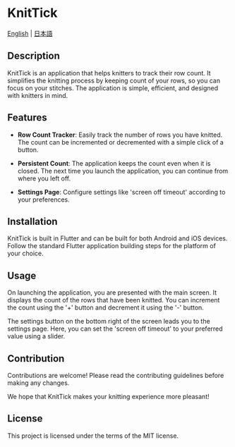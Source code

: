 # KnitTick

[English](./README.md) | [日本語](./README_jp.md)

## Description

KnitTick is an application that helps knitters to track their row count. It simplifies the knitting process by keeping count of your rows, so you can focus on your stitches. The application is simple, efficient, and designed with knitters in mind.

## Features

- **Row Count Tracker**: Easily track the number of rows you have knitted. The count can be incremented or decremented with a simple click of a button.

- **Persistent Count**: The application keeps the count even when it is closed. The next time you launch the application, you can continue from where you left off.

- **Settings Page**: Configure settings like 'screen off timeout' according to your preferences.

## Installation

KnitTick is built in Flutter and can be built for both Android and iOS devices. Follow the standard Flutter application building steps for the platform of your choice.

## Usage

On launching the application, you are presented with the main screen. It displays the count of the rows that have been knitted. You can increment the count using the '+' button and decrement it using the '-' button.

The settings button on the bottom right of the screen leads you to the settings page. Here, you can set the 'screen off timeout' to your preferred value using a slider.

## Contribution

Contributions are welcome! Please read the contributing guidelines before making any changes.

We hope that KnitTick makes your knitting experience more pleasant!

## License

This project is licensed under the terms of the MIT license.
